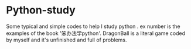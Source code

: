 # Python-study
Some typical and simple codes to help I study python .
ex number is the examples of the book '笨办法学python'.
DragonBall is a literal game coded by myself and it's unfinished and full of problems.
